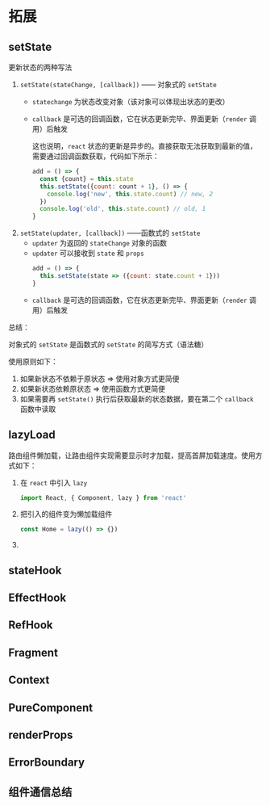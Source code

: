 # 拓展

## setState

更新状态的两种写法

1. `setState(stateChange, [callback])` —— 对象式的 `setState`
   - `statechange` 为状态改变对象（该对象可以体现出状态的更改）
   - `callback` 是可选的回调函数，它在状态更新完毕、界面更新（`render` 调用）后触发
     
     这也说明，`react` 状态的更新是异步的。直接获取无法获取到最新的值，需要通过回调函数获取，代码如下所示：
     ```jsx
     add = () => {
       const {count} = this.state
       this.setState({count: count + 1}, () => {
         console.log('new', this.state.count) // new, 2
       })
       console.log('old', this.state.count) // old, 1
     }
     ```
2. `setState(updater, [callback])` ——函数式的 `setState` 
   - `updater` 为返回的 `stateChange` 对象的函数
   - `updater` 可以接收到 `state` 和 `props` 
     ```jsx
     add = () => {
       this.setState(state => ({count: state.count + 1}))
     }
     ```
   - `callback` 是可选的回调函数，它在状态更新完毕、界面更新（`render` 调用）后触发

总结：

对象式的 `setState` 是函数式的 `setState` 的简写方式（语法糖）

使用原则如下：

1. 如果新状态不依赖于原状态 => 使用对象方式更简便
2. 如果新状态依赖原状态 => 使用函数方式更简便
3. 如果需要再 `setState()` 执行后获取最新的状态数据，要在第二个 `callback` 函数中读取

## lazyLoad

路由组件懒加载，让路由组件实现需要显示时才加载，提高首屏加载速度。使用方式如下：

1. 在 `react` 中引入 `lazy` 
   ```javascript
   import React, { Component, lazy } from 'react'
   ```
2. 把引入的组件变为懒加载组件
   ```javascript
   const Home = lazy(() => {})
   ```
3. 

## stateHook

## EffectHook

## RefHook

## Fragment

## Context

## PureComponent

## renderProps

## ErrorBoundary

## 组件通信总结
